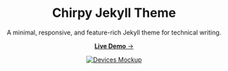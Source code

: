 <div align="center">

  # Chirpy Jekyll Theme

  A minimal, responsive, and feature-rich Jekyll theme for technical writing.

  [**Live Demo** →](https://muakjwa.github.io/)

  [![Devices Mockup](https://chirpy-img.netlify.app/commons/devices-mockup.png)](https://muakjwa.github.io/)

</div>
